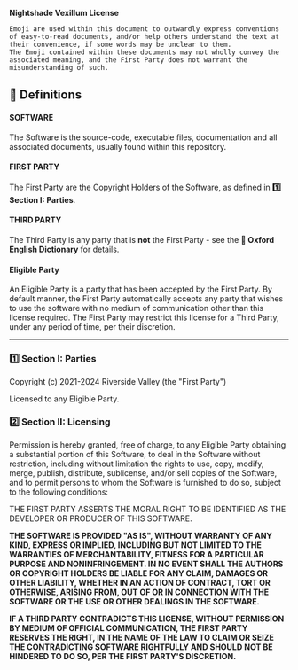 **Nightshade Vexillum License**

```
Emoji are used within this document to outwardly express conventions of easy-to-read documents, and/or help others understand the text at their convenience, if some words may be unclear to them.
The Emoji contained within these documents may not wholly convey the associated meaning, and the First Party does not warrant the misunderstanding of such.
```

## 📖 Definitions

#### **SOFTWARE**

The Software is the source-code, executable files, documentation and all associated documents, usually found within this repository.

#### **FIRST PARTY**

The First Party are the Copyright Holders of the Software, as defined in **1️⃣ Section I: Parties**.

#### **THIRD PARTY**

The Third Party is any party that is **not** the First Party - see the **📖 Oxford English Dictionary** for details.

#### **Eligible Party**

An Eligible Party is a party that has been accepted by the First Party. By default manner, the First Party automatically accepts any party that wishes to use the software with no medium of communication other than this license required. The First Party may restrict this license for a Third Party, under any period of time, per their discretion.


---

### 1️⃣ Section I: Parties

Copyright (c) 2021-2024 Riverside Valley (the "First Party")

Licensed to any Eligible Party.


### 2️⃣ Section II: Licensing



Permission is hereby granted, free of charge, to any Eligible Party obtaining a substantial portion
of this Software, to deal in the Software without restriction, including without limitation the rights
to use, copy, modify, merge, publish, distribute, sublicense, and/or sell
copies of the Software, and to permit persons to whom the Software is
furnished to do so, subject to the following conditions:

THE FIRST PARTY ASSERTS THE MORAL RIGHT TO BE IDENTIFIED AS THE DEVELOPER OR PRODUCER OF THIS SOFTWARE.

**THE SOFTWARE IS PROVIDED "AS IS", WITHOUT WARRANTY OF ANY KIND, EXPRESS OR
IMPLIED, INCLUDING BUT NOT LIMITED TO THE WARRANTIES OF MERCHANTABILITY,
FITNESS FOR A PARTICULAR PURPOSE AND NONINFRINGEMENT. IN NO EVENT SHALL THE
AUTHORS OR COPYRIGHT HOLDERS BE LIABLE FOR ANY CLAIM, DAMAGES OR OTHER
LIABILITY, WHETHER IN AN ACTION OF CONTRACT, TORT OR OTHERWISE, ARISING FROM,
OUT OF OR IN CONNECTION WITH THE SOFTWARE OR THE USE OR OTHER DEALINGS IN THE
SOFTWARE.**

**IF A THIRD PARTY CONTRADICTS THIS LICENSE, WITHOUT PERMISSION BY MEDIUM OF OFFICIAL COMMUNICATION, THE FIRST PARTY RESERVES THE RIGHT, IN THE NAME OF THE LAW TO CLAIM OR SEIZE THE CONTRADICTING SOFTWARE RIGHTFULLY AND SHOULD NOT BE HINDERED TO DO SO, PER THE FIRST PARTY'S DISCRETION.**
